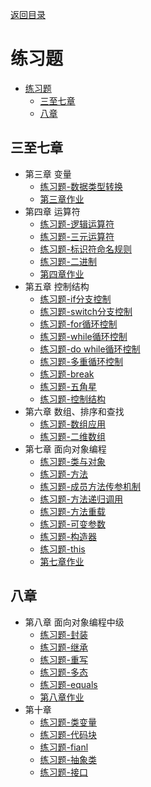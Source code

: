 <meta name="viewport" content="width=device-width, initial-scale=1.0, viewport-fit=cover">

[返回目录](Home.md)

# 练习题

- [练习题](#练习题)
	- [三至七章](#三至七章)
	- [八章](#八章)

## 三至七章

- 第三章 变量
	- [练习题-数据类型转换](练习题-数据类型转换.md) 
	- [第三章作业](第三章作业.md) 
- 第四章 运算符
	- [练习题-逻辑运算符](练习题-逻辑运算符.md)
	- [练习题-三元运算符](练习题-三元运算符.md)
	- [练习题-标识符命名规则](练习题-标识符命名规则.md) 
	- [练习题-二进制](练习题-二进制.md) 
	- [第四章作业](第四章作业.md) 
- 第五章 控制结构
	- [练习题-if分支控制](练习题-if分支控制.md) 
	- [练习题-switch分支控制](练习题-switch分支控制.md) 
	- [练习题-for循环控制](练习题-for循环控制.md)
	- [练习题-while循环控制](练习题-while循环控制.md) 
	- [练习题-do while循环控制](练习题-do%20while循环控制.md) 
	- [练习题-多重循环控制](练习题-多重循环控制.md) 
	- [练习题-break](练习题-break.md) 
	- [练习题-五角星](练习题-五角星.md) 
	- [练习题-控制结构](练习题-控制结构.md) 
- 第六章 数组、排序和查找
	- [练习题-数组应用](练习题-数组应用.md)
	- [练习题-二维数组](练习题-二维数组.md)
- 第七章 面向对象编程
  - [练习题-类与对象](练习题-类与对象.md)
  - [练习题-方法](练习题-方法.md)
  - [练习题-成员方法传参机制](练习题-成员方法传参机制.md)
  - [练习题-方法递归调用](练习题-方法递归调用.md)
  - [练习题-方法重载](练习题-方法重载.md)
  - [练习题-可变参数](练习题-可变参数.md) 
  - [练习题-构造器](练习题-构造器.md)
  - [练习题-this](练习题-this.md)
  - [第七章作业](第七章作业.md) 

## 八章

- 第八章 面向对象编程中级
  - [练习题-封装](练习题-封装.md)
  - [练习题-继承](练习题-继承.md)
  - [练习题-重写](练习题-重写.md)
  - [练习题-多态](练习题-多态.md)
  - [练习题-equals](练习题-equals.md)
  -  [第八章作业](第八章作业.md)
-  第十章
   -  [练习题-类变量](练习题-类变量.md)
   -  [练习题-代码块](练习题-代码块.md)
   -  [练习题-fianl](练习题-fianl.md)
   -  [练习题-抽象类](练习题-抽象类.md)
   -  [练习题-接口](练习题-接口.md)